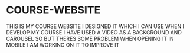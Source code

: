 # COURSE-WEBSITE
THIS IS MY COURSE  WEBSITE I DESIGNED IT WHICH I CAN USE WHEN I DEVELOP MY COURSE
I HAVE USED A VIDEO AS A BACKGROUND AND CAROUSEL SO BUT THERES SOME PROBLEM WHEN OPENING IT IN MOBILE
I AM WORKING ON IT TO IMPROVE IT
